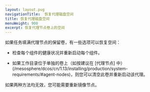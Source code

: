 ```yaml
---
layout: layout.pug
navigationTitle:  恢复代理磁盘空间
title: 恢复代理磁盘空间
menuWeight: 900
excerpt: 恢复代理节点卷上的空间
---
```


如果任务填满代理节点的保留卷，有一些选项可以恢复空间：

- 检查每个组件的健康状况并重新启动每个组件。

- 如果工作目录位于单独的卷上（如按建议在 [代理节点] 中）(/mesosphere/dcos/cn/1.13/installing/production/system-requirements/#agent-nodes)，则您可以清空此卷并重新启动该代理。

如果两种方法均无效，您可能需要重新镜像节点。
